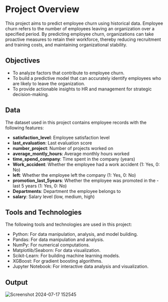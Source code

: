 # Project Overview
This project aims to predict employee churn using historical data. Employee churn refers to the number of employees leaving an organization over a specified period. By predicting employee churn, organizations can take proactive measures to retain their workforce, thereby reducing recruitment and training costs, and maintaining organizational stability.

## Objectives
- To analyze factors that contribute to employee churn.
- To build a predictive model that can accurately identify employees who are likely to leave the organization.
- To provide actionable insights to HR and management for strategic decision-making.

## Data
The dataset used in this project contains employee records with the following features:

- **satisfaction_level**: Employee satisfaction level
- **last_evaluation**: Last evaluation score
- **number_project**: Number of projects worked on
- **average_montly_hours**: Average monthly hours worked
- **time_spend_company**: Time spent in the company (years)
- **Work_accident**: Whether the employee had a work accident (1: Yes, 0: No)
- **left**: Whether the employee left the company (1: Yes, 0: No)
- **promotion_last_5years**: Whether the employee was promoted in the - last 5 years (1: Yes, 0: No)
- **Departments**: Department the employee belongs to
- **salary**: Salary level (low, medium, high)

## Tools and Technologies
The following tools and technologies are used in this project:

- Python: For data manipulation, analysis, and model building.
- Pandas: For data manipulation and analysis.
- NumPy: For numerical computations.
- Matplotlib/Seaborn: For data visualization.
- Scikit-Learn: For building machine learning models.
- XGBoost: For gradient boosting algorithms.
- Jupyter Notebook: For interactive data analysis and visualization.

## Output
![Screenshot 2024-07-17 152545](https://github.com/user-attachments/assets/a9dd94c2-3716-449d-9eaf-adfc8319562f)
